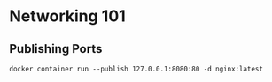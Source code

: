 # Networking 101

## Publishing Ports

`docker container run --publish 127.0.0.1:8080:80 -d nginx:latest`